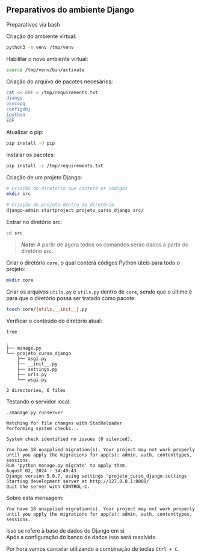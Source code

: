 ## Preparativos do ambiente Django

Preparativos via bash

Criação do ambiente virtual:
```bash
python3 -m venv /tmp/venv
```

Habilitar o novo ambiente virtual:
```bash
source /tmp/venv/bin/activate
```

Criação do arquivo de pacotes necesários:
```bash
cat << EOF > /tmp/requirements.txt
django
psycopg
configobj
ipython
EOF
```

Atualizar o pip:
```bash
pip install -U pip
```

Instalar os pacotes:
```bash
pip install -r /tmp/requirements.txt
```

Criação de um projeto Django:
```bash
# Criação do diretório que conterá os códigos
mkdir src

# Criação do projeto dentro do diretório
django-admin startproject projeto_curso_django src/
```

Entrar no diretório src:
```bash
cd src
```

> **_Nota:_**  A partir de agora todos os comandos serão dados a partir do
> diretório **`src`**.

Criar o diretório `core`, o qual conterá códigos Python úteis para todo o
projeto:
```bash
mkdir core
```

Criar os arquivos `utils.py` e `utils.py` dentro de `core`, sendo que o último
é para que o diretório possa ser tratado como pacote:

```bash
touch core/{utils,__init__}.py
```

Verificar o conteúdo do diretório atual:
```bash
tree
```
```
.
├── manage.py
└── projeto_curso_django
    ├── asgi.py
    ├── __init__.py
    ├── settings.py
    ├── urls.py
    └── wsgi.py

2 directories, 6 files
```

Testando o servidor local:
```bash
./manage.py runserver
```
```
Watching for file changes with StatReloader
Performing system checks...

System check identified no issues (0 silenced).

You have 18 unapplied migration(s). Your project may not work properly until you apply the migrations for app(s): admin, auth, contenttypes, sessions.
Run 'python manage.py migrate' to apply them.
August 02, 2024 - 14:49:43
Django version 5.0.7, using settings 'projeto_curso_django.settings'
Starting development server at http://127.0.0.1:8000/
Quit the server with CONTROL-C.
```

Sobre esta mensagem:  
```
You have 18 unapplied migration(s). Your project may not work properly until you apply the migrations for app(s): admin, auth, contenttypes, sessions.
```

Isso se refere à base de dados do Django em si.  
Após a configuração do banco de dados isso será resolvido.

Por hora vamos cancelar utilizando a combinação de teclas `Ctrl + C`.
